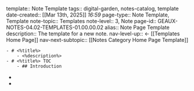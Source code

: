 template:: Note Template
tags:: digital-garden, notes-catalog, template
date-created::  [[Mar 13th, 2025]] *16:59* 
page-type:: Note Template, Template
note-topic:: Templates
note-level:: 3, Note 
page-id:: GEAUX-NOTES-04.02-TEMPLATES-01.00.00.02
alias:: Note Page Template
description:: The template for a new note.
nav-level-up:: <- [[Templates Home Page]]
nav-next-subtopic:: [[Notes Category Home Page Template]]

	- # <%title%>
		- <%description%>
	- # <%title%> TOC
		- ## Introduction
-
-